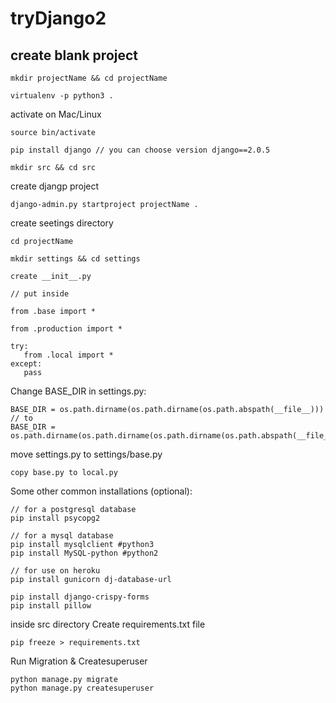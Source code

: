 # tryDjango2

## create blank project

```
mkdir projectName && cd projectName
```

```
virtualenv -p python3 .
```

activate on Mac/Linux

```
source bin/activate
```

```
pip install django // you can choose version django==2.0.5

```

```
mkdir src && cd src 
```

create djangp project

```
django-admin.py startproject projectName . 
```
create seetings directory
```
cd projectName
```

```
mkdir settings && cd settings
```
```
create __init__.py

// put inside

from .base import *

from .production import *

try:
   from .local import *
except:
   pass
```

Change BASE_DIR in settings.py:
```
BASE_DIR = os.path.dirname(os.path.dirname(os.path.abspath(__file__)))
// to
BASE_DIR = os.path.dirname(os.path.dirname(os.path.dirname(os.path.abspath(__file__))))
```
move settings.py to settings/base.py
```
copy base.py to local.py
```

Some other common installations (optional):
```
// for a postgresql database
pip install psycopg2

// for a mysql database
pip install mysqlclient #python3
pip install MySQL-python #python2

// for use on heroku
pip install gunicorn dj-database-url

pip install django-crispy-forms
pip install pillow
```

inside src directory
Create requirements.txt file
```
pip freeze > requirements.txt
```

Run Migration & Createsuperuser
```
python manage.py migrate
python manage.py createsuperuser
```
